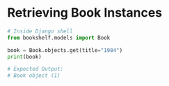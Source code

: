 # Retrieving Book Instances

```python
# Inside Django shell
from bookshelf.models import Book

book = Book.objects.get(title="1984")
print(book)

# Expected Output:
# Book object (1)
```
